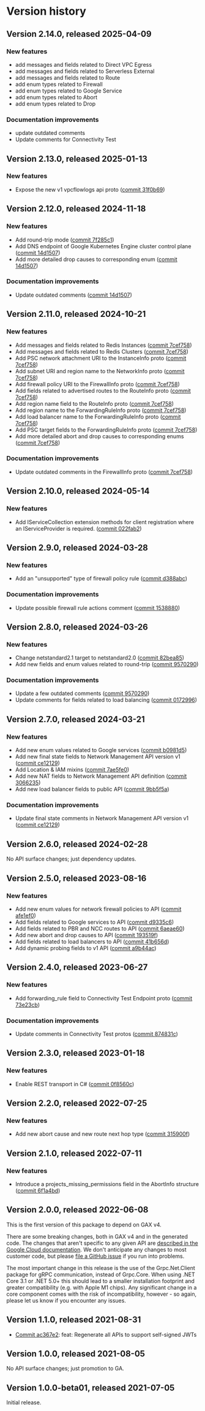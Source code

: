 # Version history

## Version 2.14.0, released 2025-04-09

### New features

- add messages and fields related to Direct VPC Egress
- add messages and fields related to Serverless External
- add messages and fields related to Route
- add enum types related to Firewall
- add enum types related to Google Service
- add enum types related to Abort
- add enum types related to Drop

### Documentation improvements

- update outdated comments
- Update comments for Connectivity Test

## Version 2.13.0, released 2025-01-13

### New features

- Expose the new v1 vpcflowlogs api proto ([commit 31f0b69](https://github.com/googleapis/google-cloud-dotnet/commit/31f0b691ec321fafc065d17e5b69b6b9a64d004e))

## Version 2.12.0, released 2024-11-18

### New features

- Add round-trip mode ([commit 7f285c1](https://github.com/googleapis/google-cloud-dotnet/commit/7f285c165cb943640033385786f9e8f02476e2a9))
- Add DNS endpoint of Google Kubernetes Engine cluster control plane ([commit 14d1507](https://github.com/googleapis/google-cloud-dotnet/commit/14d150726ba94347602efaa9db115f1da1228aa2))
- Add more detailed drop causes to corresponding enum ([commit 14d1507](https://github.com/googleapis/google-cloud-dotnet/commit/14d150726ba94347602efaa9db115f1da1228aa2))

### Documentation improvements

- Update outdated comments ([commit 14d1507](https://github.com/googleapis/google-cloud-dotnet/commit/14d150726ba94347602efaa9db115f1da1228aa2))

## Version 2.11.0, released 2024-10-21

### New features

- Add messages and fields related to Redis Instances ([commit 7cef758](https://github.com/googleapis/google-cloud-dotnet/commit/7cef758e38e4dea06b85110575bb6f4e6707be18))
- Add messages and fields related to Redis Clusters ([commit 7cef758](https://github.com/googleapis/google-cloud-dotnet/commit/7cef758e38e4dea06b85110575bb6f4e6707be18))
- Add PSC network attachment URI to the InstanceInfo proto ([commit 7cef758](https://github.com/googleapis/google-cloud-dotnet/commit/7cef758e38e4dea06b85110575bb6f4e6707be18))
- Add subnet URI and region name to the NetworkInfo proto ([commit 7cef758](https://github.com/googleapis/google-cloud-dotnet/commit/7cef758e38e4dea06b85110575bb6f4e6707be18))
- Add firewall policy URI to the FirewallInfo proto ([commit 7cef758](https://github.com/googleapis/google-cloud-dotnet/commit/7cef758e38e4dea06b85110575bb6f4e6707be18))
- Add fields related to advertised routes to the RouteInfo proto ([commit 7cef758](https://github.com/googleapis/google-cloud-dotnet/commit/7cef758e38e4dea06b85110575bb6f4e6707be18))
- Add region name field to the RouteInfo proto ([commit 7cef758](https://github.com/googleapis/google-cloud-dotnet/commit/7cef758e38e4dea06b85110575bb6f4e6707be18))
- Add region name to the ForwardingRuleInfo proto ([commit 7cef758](https://github.com/googleapis/google-cloud-dotnet/commit/7cef758e38e4dea06b85110575bb6f4e6707be18))
- Add load balancer name to the ForwardingRuleInfo proto ([commit 7cef758](https://github.com/googleapis/google-cloud-dotnet/commit/7cef758e38e4dea06b85110575bb6f4e6707be18))
- Add PSC target fields to the ForwardingRuleInfo proto ([commit 7cef758](https://github.com/googleapis/google-cloud-dotnet/commit/7cef758e38e4dea06b85110575bb6f4e6707be18))
- Add more detailed abort and drop causes to corresponding enums ([commit 7cef758](https://github.com/googleapis/google-cloud-dotnet/commit/7cef758e38e4dea06b85110575bb6f4e6707be18))

### Documentation improvements

- Update outdated comments in the FirewallInfo proto ([commit 7cef758](https://github.com/googleapis/google-cloud-dotnet/commit/7cef758e38e4dea06b85110575bb6f4e6707be18))

## Version 2.10.0, released 2024-05-14

### New features

- Add IServiceCollection extension methods for client registration where an IServiceProvider is required. ([commit 022fab2](https://github.com/googleapis/google-cloud-dotnet/commit/022fab203f28fb9c608972af7f8b83f571ae5694))

## Version 2.9.0, released 2024-03-28

### New features

- Add an "unsupported" type of firewall policy rule ([commit d388abc](https://github.com/googleapis/google-cloud-dotnet/commit/d388abcac50e05f4baba9c436cedb0e11879ebcf))

### Documentation improvements

- Update possible firewall rule actions comment ([commit 1538880](https://github.com/googleapis/google-cloud-dotnet/commit/15388808e4c683b6fbe0c201e92562221cfae219))

## Version 2.8.0, released 2024-03-26

### New features

- Change netstandard2.1 target to netstandard2.0 ([commit 82bea85](https://github.com/googleapis/google-cloud-dotnet/commit/82bea850661975b9750ac30753528cc9d2e05240))
- Add new fields and enum values related to round-trip ([commit 9570290](https://github.com/googleapis/google-cloud-dotnet/commit/95702900d2f99bbfb4ebf393f2e54b6b99054563))

### Documentation improvements

- Update a few outdated comments ([commit 9570290](https://github.com/googleapis/google-cloud-dotnet/commit/95702900d2f99bbfb4ebf393f2e54b6b99054563))
- Update comments for fields related to load balancing ([commit 0172996](https://github.com/googleapis/google-cloud-dotnet/commit/017299691b681ee74da40ad277492c6cab41fbd8))

## Version 2.7.0, released 2024-03-21

### New features

- Add new enum values related to Google services ([commit b0981d5](https://github.com/googleapis/google-cloud-dotnet/commit/b0981d53d5e43a1c16f391bf175981a2478fe05d))
- Add new final state fields to Network Management API version v1 ([commit ce12129](https://github.com/googleapis/google-cloud-dotnet/commit/ce121296f5c2a5691ed39cb354f3f5ffd22b62e8))
- Add Location & IAM mixins ([commit 7ae5fe0](https://github.com/googleapis/google-cloud-dotnet/commit/7ae5fe0175b0bfbae93d81039d3de0e6674a767f))
- Add new NAT fields to Network Management API definition ([commit 3066235](https://github.com/googleapis/google-cloud-dotnet/commit/3066235b3cd11c24bbdaf6f99cc5b73197e01067))
- Add new load balancer fields to public API ([commit 9bb5f5a](https://github.com/googleapis/google-cloud-dotnet/commit/9bb5f5aebfe99dbdcfc837ea49239c1fd20eff7e))

### Documentation improvements

- Update final state comments in Network Management API version v1 ([commit ce12129](https://github.com/googleapis/google-cloud-dotnet/commit/ce121296f5c2a5691ed39cb354f3f5ffd22b62e8))
## Version 2.6.0, released 2024-02-28

No API surface changes; just dependency updates.

## Version 2.5.0, released 2023-08-16

### New features

- Add new enum values for network firewall policies to API ([commit afe1ef0](https://github.com/googleapis/google-cloud-dotnet/commit/afe1ef01835f2cf1013235530e6bdb17f1a50cc7))
- Add fields related to Google services to API ([commit d9335c6](https://github.com/googleapis/google-cloud-dotnet/commit/d9335c6b61c775c2a02f5fbd198a65a3d2466f4e))
- Add fields related to PBR and NCC routes to API ([commit 6aeae60](https://github.com/googleapis/google-cloud-dotnet/commit/6aeae60337721dcd53545c3a03ba884d2cb3e25e))
- Add new abort and drop causes to API ([commit 193519f](https://github.com/googleapis/google-cloud-dotnet/commit/193519f300eb174a6e6ba10a3581e0752c29d7d3))
- Add fields related to load balancers to API ([commit 41b656d](https://github.com/googleapis/google-cloud-dotnet/commit/41b656d83ed1fee5688871111bb6e7b828552f4b))
- Add dynamic probing fields to v1 API ([commit a9b44ac](https://github.com/googleapis/google-cloud-dotnet/commit/a9b44acc0e99e478e601a754ebffef4036697c3a))
## Version 2.4.0, released 2023-06-27

### New features

- Add forwarding_rule field to Connectivity Test Endpoint proto ([commit 73e23cb](https://github.com/googleapis/google-cloud-dotnet/commit/73e23cbd9816fb4b1f1d4ede8d011f9393974225))

### Documentation improvements

- Update comments in Connectivity Test protos ([commit 874831c](https://github.com/googleapis/google-cloud-dotnet/commit/874831c081fd3f713e108d9ec3835f9f5dfa7cf9))

## Version 2.3.0, released 2023-01-18

### New features

- Enable REST transport in C# ([commit 0f8560c](https://github.com/googleapis/google-cloud-dotnet/commit/0f8560c840725bf41bc060c8beecafc7d99f38eb))

## Version 2.2.0, released 2022-07-25

### New features

- Add new abort cause and new route next hop type ([commit 315900f](https://github.com/googleapis/google-cloud-dotnet/commit/315900f5725c85be5c1279cc6f40e6f28d8d3297))

## Version 2.1.0, released 2022-07-11

### New features

- Introduce a projects_missing_permissions field in the AbortInfo structure ([commit 6f1a4bd](https://github.com/googleapis/google-cloud-dotnet/commit/6f1a4bdf27f364ce96cb71954926e5ce0dc01e00))

## Version 2.0.0, released 2022-06-08

This is the first version of this package to depend on GAX v4.

There are some breaking changes, both in GAX v4 and in the generated
code. The changes that aren't specific to any given API are [described in the Google Cloud
documentation](https://cloud.google.com/dotnet/docs/reference/help/breaking-gax4).
We don't anticipate any changes to most customer code, but please [file a
GitHub issue](https://github.com/googleapis/google-cloud-dotnet/issues/new/choose)
if you run into problems.

The most important change in this release is the use of the Grpc.Net.Client package
for gRPC communication, instead of Grpc.Core. When using .NET Core 3.1 or .NET 5.0+
this should lead to a smaller installation footprint and greater compatibility (e.g.
with Apple M1 chips). Any significant change in a core component comes with the risk
of incompatibility, however - so again, please let us know if you encounter any
issues.


## Version 1.1.0, released 2021-08-31

- [Commit ac367e2](https://github.com/googleapis/google-cloud-dotnet/commit/ac367e2): feat: Regenerate all APIs to support self-signed JWTs

## Version 1.0.0, released 2021-08-05

No API surface changes; just promotion to GA.

## Version 1.0.0-beta01, released 2021-07-05

Initial release.
